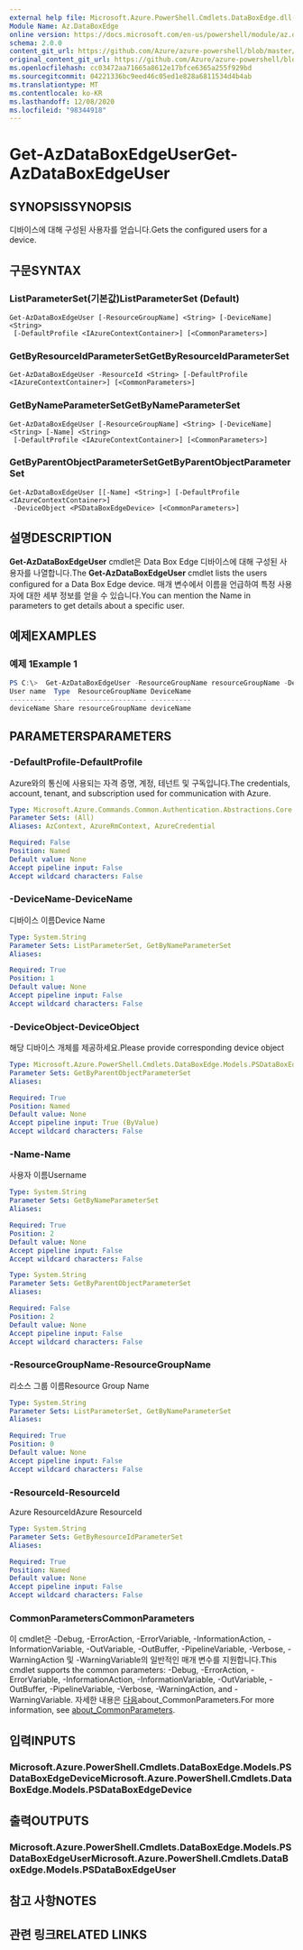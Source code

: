 ```yaml
---
external help file: Microsoft.Azure.PowerShell.Cmdlets.DataBoxEdge.dll-Help.xml
Module Name: Az.DataBoxEdge
online version: https://docs.microsoft.com/en-us/powershell/module/az.databoxedge/get-azdataboxedgeuser
schema: 2.0.0
content_git_url: https://github.com/Azure/azure-powershell/blob/master/src/DataBoxEdge/DataBoxEdge/help/Get-AzDataBoxEdgeUser.md
original_content_git_url: https://github.com/Azure/azure-powershell/blob/master/src/DataBoxEdge/DataBoxEdge/help/Get-AzDataBoxEdgeUser.md
ms.openlocfilehash: cc03472aa71665a8612e17bfce6365a255f929bd
ms.sourcegitcommit: 04221336bc9eed46c05ed1e828a6811534d4b4ab
ms.translationtype: MT
ms.contentlocale: ko-KR
ms.lasthandoff: 12/08/2020
ms.locfileid: "98344918"
---
```

# <span data-ttu-id="93ea6-101">Get-AzDataBoxEdgeUser</span><span class="sxs-lookup"><span data-stu-id="93ea6-101">Get-AzDataBoxEdgeUser</span></span>

## <span data-ttu-id="93ea6-102">SYNOPSIS</span><span class="sxs-lookup"><span data-stu-id="93ea6-102">SYNOPSIS</span></span>
<span data-ttu-id="93ea6-103">디바이스에 대해 구성된 사용자를 얻습니다.</span><span class="sxs-lookup"><span data-stu-id="93ea6-103">Gets the configured users for a device.</span></span>

## <span data-ttu-id="93ea6-104">구문</span><span class="sxs-lookup"><span data-stu-id="93ea6-104">SYNTAX</span></span>

### <span data-ttu-id="93ea6-105">ListParameterSet(기본값)</span><span class="sxs-lookup"><span data-stu-id="93ea6-105">ListParameterSet (Default)</span></span>
```
Get-AzDataBoxEdgeUser [-ResourceGroupName] <String> [-DeviceName] <String>
 [-DefaultProfile <IAzureContextContainer>] [<CommonParameters>]
```

### <span data-ttu-id="93ea6-106">GetByResourceIdParameterSet</span><span class="sxs-lookup"><span data-stu-id="93ea6-106">GetByResourceIdParameterSet</span></span>
```
Get-AzDataBoxEdgeUser -ResourceId <String> [-DefaultProfile <IAzureContextContainer>] [<CommonParameters>]
```

### <span data-ttu-id="93ea6-107">GetByNameParameterSet</span><span class="sxs-lookup"><span data-stu-id="93ea6-107">GetByNameParameterSet</span></span>
```
Get-AzDataBoxEdgeUser [-ResourceGroupName] <String> [-DeviceName] <String> [-Name] <String>
 [-DefaultProfile <IAzureContextContainer>] [<CommonParameters>]
```

### <span data-ttu-id="93ea6-108">GetByParentObjectParameterSet</span><span class="sxs-lookup"><span data-stu-id="93ea6-108">GetByParentObjectParameterSet</span></span>
```
Get-AzDataBoxEdgeUser [[-Name] <String>] [-DefaultProfile <IAzureContextContainer>]
 -DeviceObject <PSDataBoxEdgeDevice> [<CommonParameters>]
```

## <span data-ttu-id="93ea6-109">설명</span><span class="sxs-lookup"><span data-stu-id="93ea6-109">DESCRIPTION</span></span>
<span data-ttu-id="93ea6-110">**Get-AzDataBoxEdgeUser** cmdlet은 Data Box Edge 디바이스에 대해 구성된 사용자를 나열합니다.</span><span class="sxs-lookup"><span data-stu-id="93ea6-110">The **Get-AzDataBoxEdgeUser** cmdlet lists the users configured for a Data Box Edge device.</span></span> <span data-ttu-id="93ea6-111">매개 변수에서 이름을 언급하여 특정 사용자에 대한 세부 정보를 얻을 수 있습니다.</span><span class="sxs-lookup"><span data-stu-id="93ea6-111">You can mention the Name in parameters to get details about a specific user.</span></span>

## <span data-ttu-id="93ea6-112">예제</span><span class="sxs-lookup"><span data-stu-id="93ea6-112">EXAMPLES</span></span>

### <span data-ttu-id="93ea6-113">예제 1</span><span class="sxs-lookup"><span data-stu-id="93ea6-113">Example 1</span></span>
```powershell
PS C:\>  Get-AzDataBoxEdgeUser -ResourceGroupName resourceGroupName -DeviceName deviceName
User name  Type  ResourceGroupName DeviceName
---------  ----  ----------------- ----------
deviceName Share resourceGroupName deviceName
```

## <span data-ttu-id="93ea6-114">PARAMETERS</span><span class="sxs-lookup"><span data-stu-id="93ea6-114">PARAMETERS</span></span>

### <span data-ttu-id="93ea6-115">-DefaultProfile</span><span class="sxs-lookup"><span data-stu-id="93ea6-115">-DefaultProfile</span></span>
<span data-ttu-id="93ea6-116">Azure와의 통신에 사용되는 자격 증명, 계정, 테넌트 및 구독입니다.</span><span class="sxs-lookup"><span data-stu-id="93ea6-116">The credentials, account, tenant, and subscription used for communication with Azure.</span></span>

```yaml
Type: Microsoft.Azure.Commands.Common.Authentication.Abstractions.Core.IAzureContextContainer
Parameter Sets: (All)
Aliases: AzContext, AzureRmContext, AzureCredential

Required: False
Position: Named
Default value: None
Accept pipeline input: False
Accept wildcard characters: False
```

### <span data-ttu-id="93ea6-117">-DeviceName</span><span class="sxs-lookup"><span data-stu-id="93ea6-117">-DeviceName</span></span>
<span data-ttu-id="93ea6-118">디바이스 이름</span><span class="sxs-lookup"><span data-stu-id="93ea6-118">Device Name</span></span>

```yaml
Type: System.String
Parameter Sets: ListParameterSet, GetByNameParameterSet
Aliases:

Required: True
Position: 1
Default value: None
Accept pipeline input: False
Accept wildcard characters: False
```

### <span data-ttu-id="93ea6-119">-DeviceObject</span><span class="sxs-lookup"><span data-stu-id="93ea6-119">-DeviceObject</span></span>
<span data-ttu-id="93ea6-120">해당 디바이스 개체를 제공하세요.</span><span class="sxs-lookup"><span data-stu-id="93ea6-120">Please provide corresponding device object</span></span>

```yaml
Type: Microsoft.Azure.PowerShell.Cmdlets.DataBoxEdge.Models.PSDataBoxEdgeDevice
Parameter Sets: GetByParentObjectParameterSet
Aliases:

Required: True
Position: Named
Default value: None
Accept pipeline input: True (ByValue)
Accept wildcard characters: False
```

### <span data-ttu-id="93ea6-121">-Name</span><span class="sxs-lookup"><span data-stu-id="93ea6-121">-Name</span></span>
<span data-ttu-id="93ea6-122">사용자 이름</span><span class="sxs-lookup"><span data-stu-id="93ea6-122">Username</span></span>

```yaml
Type: System.String
Parameter Sets: GetByNameParameterSet
Aliases:

Required: True
Position: 2
Default value: None
Accept pipeline input: False
Accept wildcard characters: False
```

```yaml
Type: System.String
Parameter Sets: GetByParentObjectParameterSet
Aliases:

Required: False
Position: 2
Default value: None
Accept pipeline input: False
Accept wildcard characters: False
```

### <span data-ttu-id="93ea6-123">-ResourceGroupName</span><span class="sxs-lookup"><span data-stu-id="93ea6-123">-ResourceGroupName</span></span>
<span data-ttu-id="93ea6-124">리소스 그룹 이름</span><span class="sxs-lookup"><span data-stu-id="93ea6-124">Resource Group Name</span></span>

```yaml
Type: System.String
Parameter Sets: ListParameterSet, GetByNameParameterSet
Aliases:

Required: True
Position: 0
Default value: None
Accept pipeline input: False
Accept wildcard characters: False
```

### <span data-ttu-id="93ea6-125">-ResourceId</span><span class="sxs-lookup"><span data-stu-id="93ea6-125">-ResourceId</span></span>
<span data-ttu-id="93ea6-126">Azure ResourceId</span><span class="sxs-lookup"><span data-stu-id="93ea6-126">Azure ResourceId</span></span>

```yaml
Type: System.String
Parameter Sets: GetByResourceIdParameterSet
Aliases:

Required: True
Position: Named
Default value: None
Accept pipeline input: False
Accept wildcard characters: False
```

### <span data-ttu-id="93ea6-127">CommonParameters</span><span class="sxs-lookup"><span data-stu-id="93ea6-127">CommonParameters</span></span>
<span data-ttu-id="93ea6-128">이 cmdlet은 -Debug, -ErrorAction, -ErrorVariable, -InformationAction, -InformationVariable, -OutVariable, -OutBuffer, -PipelineVariable, -Verbose, -WarningAction 및 -WarningVariable의 일반적인 매개 변수를 지원합니다.</span><span class="sxs-lookup"><span data-stu-id="93ea6-128">This cmdlet supports the common parameters: -Debug, -ErrorAction, -ErrorVariable, -InformationAction, -InformationVariable, -OutVariable, -OutBuffer, -PipelineVariable, -Verbose, -WarningAction, and -WarningVariable.</span></span> <span data-ttu-id="93ea6-129">자세한 내용은 [다음](http://go.microsoft.com/fwlink/?LinkID=113216)about_CommonParameters.</span><span class="sxs-lookup"><span data-stu-id="93ea6-129">For more information, see [about_CommonParameters](http://go.microsoft.com/fwlink/?LinkID=113216).</span></span>

## <span data-ttu-id="93ea6-130">입력</span><span class="sxs-lookup"><span data-stu-id="93ea6-130">INPUTS</span></span>

### <span data-ttu-id="93ea6-131">Microsoft.Azure.PowerShell.Cmdlets.DataBoxEdge.Models.PSDataBoxEdgeDevice</span><span class="sxs-lookup"><span data-stu-id="93ea6-131">Microsoft.Azure.PowerShell.Cmdlets.DataBoxEdge.Models.PSDataBoxEdgeDevice</span></span>

## <span data-ttu-id="93ea6-132">출력</span><span class="sxs-lookup"><span data-stu-id="93ea6-132">OUTPUTS</span></span>

### <span data-ttu-id="93ea6-133">Microsoft.Azure.PowerShell.Cmdlets.DataBoxEdge.Models.PSDataBoxEdgeUser</span><span class="sxs-lookup"><span data-stu-id="93ea6-133">Microsoft.Azure.PowerShell.Cmdlets.DataBoxEdge.Models.PSDataBoxEdgeUser</span></span>

## <span data-ttu-id="93ea6-134">참고 사항</span><span class="sxs-lookup"><span data-stu-id="93ea6-134">NOTES</span></span>

## <span data-ttu-id="93ea6-135">관련 링크</span><span class="sxs-lookup"><span data-stu-id="93ea6-135">RELATED LINKS</span></span>
